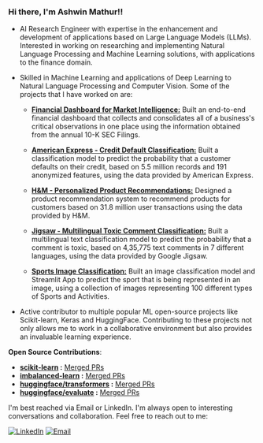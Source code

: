### Hi there, I'm Ashwin Mathur!!

- AI Research Engineer with expertise in the enhancement and development of applications based on Large Language Models (LLMs). Interested in working on researching and implementing Natural Language Processing and Machine Learning solutions, with applications to the finance domain.

- Skilled in Machine Learning and applications of Deep Learning to Natural Language Processing and Computer Vision. Some of the projects that I have worked on are:

  - **[Financial Dashboard for Market Intelligence:](https://github.com/awinml/financial-market-intelligence)**
   Built an end-to-end financial dashboard that collects and consolidates all of a business's critical observations in one place using the information obtained from the annual 10-K SEC Filings.

  - **[American Express - Credit Default Classification:](https://github.com/awinml/amex-default-classification)**
   Built a classification model to predict the probability that a customer defaults on their credit, based on 5.5 million records and 191 anonymized features, using the data provided by American Express.

  - **[H&M - Personalized Product Recommendations:](https://github.com/awinml/hm-recsys)**
   Designed a product recommendation system to recommend products for customers based on 31.8 million user transactions using the data provided by H&M.

  - **[Jigsaw - Multilingual Toxic Comment Classification:](https://github.com/awinml/jigsaw-toxic-comment-clf)**
   Built a multilingual text classification model to predict the probability that a comment is toxic, based on 4,35,775 text comments in 7 different languages, using the data provided by Google Jigsaw.

  - **[Sports Image Classification:](https://github.com/awinml/sports-image-classification)**
   Built an image classification model and Streamlit App to predict the sport that is being represented in an image, using a collection of images representing 100 different types of Sports and Activities.
 

- Active contributor to multiple popular ML open-source projects like Scikit-learn, Keras and HuggingFace. Contributing to these projects not only allows me to work in a collaborative environment but also provides an invaluable learning experience.

**Open Source Contributions**:
  - **[scikit-learn](https://github.com/scikit-learn/scikit-learn/) :** [Merged PRs](https://github.com/scikit-learn/scikit-learn/pulls?q=is%3Apr+author%3Aawinml+is%3Aclosed+sort%3Acomments-desc)
  - **[imbalanced-learn](https://github.com/scikit-learn-contrib/imbalanced-learn) :** [Merged PRs](https://github.com/scikit-learn-contrib/imbalanced-learn/pulls?q=is%3Apr+is%3Aclosed+author%3Aawinml)
  -  **[huggingface/transformers](https://github.com/huggingface/transformers) :** [Merged PRs](https://github.com/huggingface/transformers/pulls?q=is%3Apr+author%3Aawinml+is%3Aclosed+sort%3Acomments-desc) 
  -  **[huggingface/evaluate](https://github.com/huggingface/evaluate) :** [Merged PRs](https://github.com/huggingface/evaluate/pulls?q=is%3Apr+author%3Aawinml+is%3Aclosed+sort%3Acomments-desc)


 <!-- - **[imbalanced-learn](https://github.com/scikit-learn-contrib/imbalanced-learn) :** [Merged PRs](https://github.com/scikit-learn-contrib/imbalanced-learn/pulls?q=is%3Apr+is%3Aclosed+author%3Aawinml)-->
I'm best reached via Email or LinkedIn. I'm always open to interesting conversations and collaboration. Feel free to reach out to me:  &nbsp;

<a href="https://www.linkedin.com/in/ashwin-mathur-ds/"><img src="https://img.shields.io/badge/LinkedIn-blue?style=for-the-badge&logo=LinkedIn" alt="LinkedIn" href="https://www.linkedin.com/in/ashwin-mathur-ds/"></a>
<a href="mailto:ashwinm400@gmail.com"><img src="https://img.shields.io/badge/Email-grey?style=for-the-badge&logo=Gmail" alt="Email" href="mailto:ashwinm400@gmail.com"></a>



<!--
  Title: Ashwin Mathur Github
  Description: Data Science - Ashwin Mathur Github
  Author: awinml
  -->


<!--
**awinml/awinml** is a ✨ _special_ ✨ repository because its `README.md` (this file) appears on your GitHub profile.

Here are some ideas to get you started:



- 👯 I’m looking to collaborate on ...
- 🤔 I’m looking for help with ...
- 💬 Ask me about ...
- 📫 How to reach me: ...
- 😄 Pronouns: ...
- ⚡ Fun fact: ...

<!--![](https://komarev.com/ghpvc/?username=awinml&color=green&style=for-the-badge&label=Profile+Views)

[![My GitHub Stats](https://github-readme-stats.vercel.app/api/?username=awinml&count_private=true&show_icons=true&hide_rank=true&hide=contribs&include_all_commits=true)]()

-->

